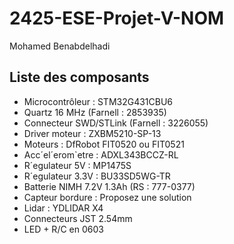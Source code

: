 # 2425-ESE-Projet-V-NOM
Mohamed Benabdelhadi

## Liste des composants
- Microcontrôleur : STM32G431CBU6
- Quartz 16 MHz (Farnell : 2853935)
- Connecteur SWD/STLink (Farnell : 3226055)
- Driver moteur : ZXBM5210-SP-13
- Moteurs : DfRobot FIT0520 ou FIT0521
- Acc´el´erom`etre : ADXL343BCCZ-RL
- R´egulateur 5V : MP1475S
- R´egulateur 3.3V : BU33SD5WG-TR
- Batterie NIMH 7.2V 1.3Ah (RS : 777-0377)
- Capteur bordure : Proposez une solution
- Lidar : YDLIDAR X4
- Connecteurs JST 2.54mm
- LED + R/C en 0603